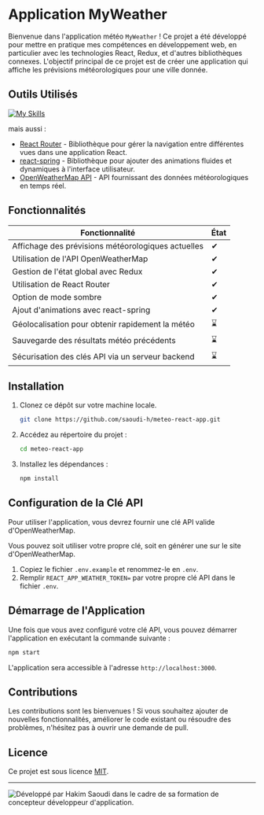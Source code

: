 # Application MyWeather

Bienvenue dans l'application météo `MyWeather` ! Ce projet a été développé pour mettre en pratique mes compétences en développement web, en particulier avec les technologies React, Redux, et d'autres bibliothèques connexes. L'objectif principal de ce projet est de créer une application qui affiche les prévisions météorologiques pour une ville donnée.

## Outils Utilisés

[![My Skills](https://skillicons.dev/icons?i=react,sass,redux,typescript,nodejs)](https://skillicons.dev)

mais aussi :

- [React Router](https://reactrouter.com/) - Bibliothèque pour gérer la navigation entre différentes vues dans une application React.
- [react-spring](https://react-spring.io/) - Bibliothèque pour ajouter des animations fluides et dynamiques à l'interface utilisateur.
- [OpenWeatherMap API](https://openweathermap.org/api) - API fournissant des données météorologiques en temps réel.

## Fonctionnalités

<table>
   <thead>
      <tr>
         <th>Fonctionnalité</th>
         <th>État</th>
      </tr>
   </thead>
   <tbody>
<tr>
      <td>Affichage des prévisions météorologiques actuelles</td>
      <td>&#10004;</td>
    </tr>
    <tr>
      <td>Utilisation de l'API OpenWeatherMap</td>
      <td>&#10004;</td>
    </tr>
    <tr>
      <td>Gestion de l'état global avec Redux</td>
      <td>&#10004;</td>
    </tr>
    <tr>
      <td>Utilisation de React Router</td>
      <td>&#10004;</td>
    </tr>
    <tr>
      <td>Option de mode sombre</td>
      <td>&#10004;</td>
    </tr>
    <tr>
      <td>Ajout d'animations avec react-spring</td>
      <td>&#10004;</td>
    </tr>
    <tr>
      <td>Géolocalisation pour obtenir rapidement la météo</td>
      <td>&#8987;</td>
    </tr>
    <tr>
      <td>Sauvegarde des résultats météo précédents</td>
      <td>&#8987;</td>
    </tr>
    <tr>
      <td>Sécurisation des clés API via un serveur backend</td>
      <td>&#8987;</td>
    </tr>
   </tbody>
</table>

## Installation

1. Clonez ce dépôt sur votre machine locale.
   ```bash
   git clone https://github.com/saoudi-h/meteo-react-app.git
   ```
2. Accédez au répertoire du projet :

   ```bash
   cd meteo-react-app
   ```

3. Installez les dépendances :
   ```bash
   npm install
   ```

## Configuration de la Clé API

Pour utiliser l'application, vous devrez fournir une clé API valide d'OpenWeatherMap.

Vous pouvez soit utiliser votre propre clé, soit en générer une sur le site d'OpenWeatherMap.

1. Copiez le fichier `.env.example` et renommez-le en `.env`.
2. Remplir `REACT_APP_WEATHER_TOKEN=` par votre propre clé API dans le fichier `.env`.

## Démarrage de l'Application

Une fois que vous avez configuré votre clé API, vous pouvez démarrer l'application en exécutant la commande suivante :

```bash
npm start

```

L'application sera accessible à l'adresse `http://localhost:3000`.

## Contributions

Les contributions sont les bienvenues ! Si vous souhaitez ajouter de nouvelles fonctionnalités, améliorer le code existant ou résoudre des problèmes, n'hésitez pas à ouvrir une demande de pull.

## Licence

Ce projet est sous licence [MIT](https://opensource.org/licenses/MIT).

---

![Développé par Hakim Saoudi dans le cadre de sa formation de concepteur développeur d'application.
](https://raw.githubusercontent.com/saoudi-h/javaUtils/main/images/hakimsaoudi_javaUtils.png)
